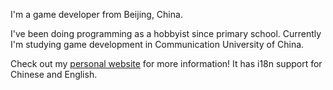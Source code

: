 I'm a game developer from Beijing, China.

I've been doing programming as a hobbyist since primary school.
Currently I'm studying game development in Communication University of China.

Check out my [personal website](http://wangnianyi2001.com/) for more information!
It has i18n support for Chinese and English.
